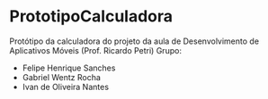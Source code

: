 # PrototipoCalculadora
Protótipo da calculadora do projeto da aula de Desenvolvimento de Aplicativos Móveis (Prof. Ricardo Petri)
Grupo:
 - Felipe Henrique Sanches
 - Gabriel Wentz Rocha
 - Ivan de Oliveira Nantes
